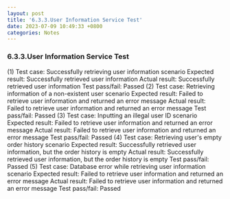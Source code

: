 ```yaml
---
layout: post
title: '6.3.3.User Information Service Test'
date: 2023-07-09 10:49:33 +0800
categories: Notes
---
```


### 6.3.3.User Information Service Test

(1) Test case: Successfully retrieving user information scenario
Expected result: Successfully retrieved user information
Actual result: Successfully retrieved user information
Test pass/fail: Passed
(2) Test case: Retrieving information of a non-existent user scenario
Expected result: Failed to retrieve user information and returned an error message
Actual result: Failed to retrieve user information and returned an error message
Test pass/fail: Passed
(3) Test case: Inputting an illegal user ID scenario
Expected result: Failed to retrieve user information and returned an error message
Actual result: Failed to retrieve user information and returned an error message
Test pass/fail: Passed
(4) Test case: Retrieving user's empty order history scenario
Expected result: Successfully retrieved user information, but the order history is empty
Actual result: Successfully retrieved user information, but the order history is empty
Test pass/fail: Passed
(5) Test case: Database error while retrieving user information scenario
Expected result: Failed to retrieve user information and returned an error message
Actual result: Failed to retrieve user information and returned an error message
Test pass/fail: Passed
